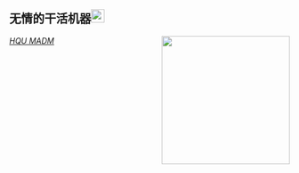 <h2>无情的干活机器<img src="https://github.githubassets.com/images/mona-whisper.gif" height="24" /></h2>
<img align='right' src="https://media.giphy.com/media/836HiJc7pgzy8iNXCn/giphy.gif" width="230" />
<p><em><a href="http://www.hqumadm.com/">HQU MADM</a>  </em>
